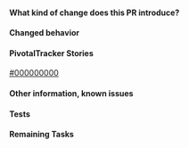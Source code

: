 #### What kind of change does this PR introduce?


#### Changed behavior


#### PivotalTracker Stories
[#000000000](https://www.pivotaltracker.com/story/show/000000000)


#### Other information, known issues


#### Tests


#### Remaining Tasks
